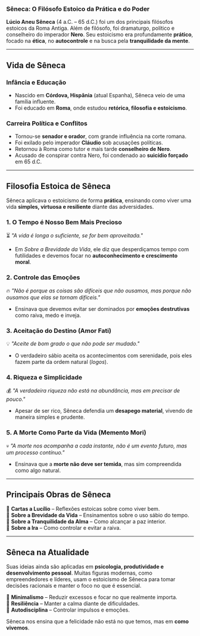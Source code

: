 ### **Sêneca: O Filósofo Estoico da Prática e do Poder**  

**Lúcio Aneu Sêneca** (4 a.C. – 65 d.C.) foi um dos principais filósofos estoicos da Roma Antiga. Além de filósofo, foi dramaturgo, político e conselheiro do imperador **Nero**. Seu estoicismo era profundamente **prático**, focado na **ética**, no **autocontrole** e na busca pela **tranquilidade da mente**.  

---

## **Vida de Sêneca**  

### **Infância e Educação**  
- Nascido em **Córdova, Hispânia** (atual Espanha), Sêneca veio de uma família influente.  
- Foi educado em **Roma**, onde estudou **retórica, filosofia e estoicismo**.  

### **Carreira Política e Conflitos**  
- Tornou-se **senador e orador**, com grande influência na corte romana.  
- Foi exilado pelo imperador **Cláudio** sob acusações políticas.  
- Retornou à Roma como tutor e mais tarde **conselheiro de Nero**.  
- Acusado de conspirar contra Nero, foi condenado ao **suicídio forçado** em 65 d.C.  

---

## **Filosofia Estoica de Sêneca**  

Sêneca aplicava o estoicismo de forma **prática**, ensinando como viver uma vida **simples, virtuosa e resiliente** diante das adversidades.  

### **1. O Tempo é Nosso Bem Mais Precioso**  
⏳ *"A vida é longa o suficiente, se for bem aproveitada."*  
- Em *Sobre a Brevidade da Vida*, ele diz que desperdiçamos tempo com futilidades e devemos focar no **autoconhecimento e crescimento moral**.  

### **2. Controle das Emoções**  
🔥 *"Não é porque as coisas são difíceis que não ousamos, mas porque não ousamos que elas se tornam difíceis."*  
- Ensinava que devemos evitar ser dominados por **emoções destrutivas** como raiva, medo e inveja.  

### **3. Aceitação do Destino (Amor Fati)**  
💡 *"Aceite de bom grado o que não pode ser mudado."*  
- O verdadeiro sábio aceita os acontecimentos com serenidade, pois eles fazem parte da ordem natural (*logos*).  

### **4. Riqueza e Simplicidade**  
💰 *"A verdadeira riqueza não está na abundância, mas em precisar de pouco."*  
- Apesar de ser rico, Sêneca defendia um **desapego material**, vivendo de maneira simples e prudente.  

### **5. A Morte Como Parte da Vida (Memento Mori)**  
💀 *"A morte nos acompanha a cada instante, não é um evento futuro, mas um processo contínuo."*  
- Ensinava que a **morte não deve ser temida**, mas sim compreendida como algo natural.  

---

## **Principais Obras de Sêneca**  

📖 **Cartas a Lucílio** – Reflexões estoicas sobre como viver bem.  
📖 **Sobre a Brevidade da Vida** – Ensinamentos sobre o uso sábio do tempo.  
📖 **Sobre a Tranquilidade da Alma** – Como alcançar a paz interior.  
📖 **Sobre a Ira** – Como controlar e evitar a raiva.  

---

## **Sêneca na Atualidade**  

Suas ideias ainda são aplicadas em **psicologia, produtividade e desenvolvimento pessoal**. Muitas figuras modernas, como empreendedores e líderes, usam o estoicismo de Sêneca para tomar decisões racionais e manter o foco no que é essencial.  

🔹 **Minimalismo** – Reduzir excessos e focar no que realmente importa.  
🔹 **Resiliência** – Manter a calma diante de dificuldades.  
🔹 **Autodisciplina** – Controlar impulsos e emoções.  

Sêneca nos ensina que a felicidade não está no que temos, mas em **como vivemos**.